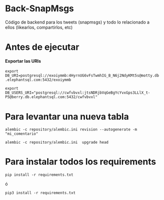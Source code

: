 # Back-SnapMsgs
Código de backend para los tweets (snapmsgs) y todo lo relacionado a ellos (likearlos, compartirlos, etc)

# Antes de ejecutar

#### Exportar las URIs

`export DB_URI=postgresql://exoiymmb:4HyrnUG6vFsTwmhIG_B_N6j2NdyKMt5s@motty.db.elephantsql.com:5432/exoiymmb`

`export DB_USERS_URI="postgresql://cwfvbvxl:jtsNDRjbVqGeBgYcYvxGps3LLlX_t-P5@berry.db.elephantsql.com:5432/cwfvbvxl"`


# Para levantar una nueva tabla

```
alembic -c repository/alembic.ini revision --autogenerate -m "mi_comentario"
```

```
alembic -c repository/alembic.ini  upgrade head
```


# Para instalar todos los requirements
```
pip install -r requirements.txt
```

ó

```
pip3 install -r requirements.txt
```